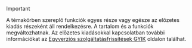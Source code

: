 > [!IMPORTANT]
> A témakörben szereplő funkciók egyes része vagy egésze az előzetes kiadás részeként áll rendelkezésre. A tartalom és a funkciók megváltozhatnak. Az előzetes kiadásokkal kapcsolatban további információkat az [Egyverziós szolgáltatásfrissítések GYIK](https://docs.microsoft.com/dynamics365/fin-ops-core/fin-ops/get-started/one-version) oldalon találhat.
